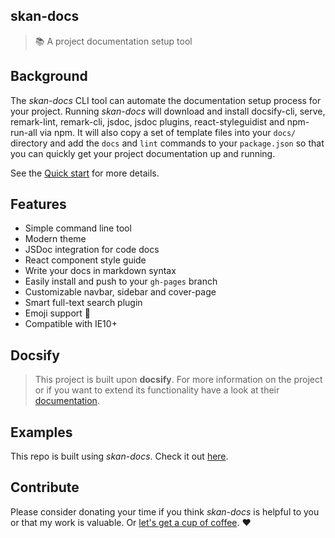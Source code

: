 ## skan-docs

> :books: A project documentation setup tool

## Background

The _skan-docs_ CLI tool can automate the documentation setup process for your project.  Running _skan-docs_ will download and install docsify-cli, serve, remark-lint, remark-cli, jsdoc, jsdoc plugins, react-styleguidist and npm-run-all via npm. It will also copy a set of template files into your `docs/` directory and add the `docs` and `lint` commands to your `package.json` so that you can quickly get your project documentation up and running.

See the [Quick start](https://skan-io.github.io/skan-docs/#/?id=skan-docs) for more details.

## Features

* Simple command line tool
* Modern theme
* JSDoc integration for code docs
* React component style guide
* Write your docs in markdown syntax
* Easily install and push to your `gh-pages` branch
* Customizable navbar, sidebar and cover-page
* Smart full-text search plugin
* Emoji support :rocket:
* Compatible with IE10+


## Docsify
> This project is built upon **docsify**. For more information on the project or if you want to extend its functionality have a look at their [documentation](https://docsify.js.org/#/).

## Examples

This repo is built using _skan-docs_.  Check it out [here](https://github.com/skan-io/skan-docs).

## Contribute

Please consider donating your time if you think _skan-docs_ is helpful to you or that my work is valuable. Or [let's get a cup of coffee](https://github.com/nickmanks/). :heart:
